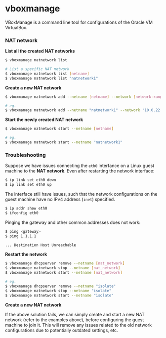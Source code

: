 # vboxmanage

VBoxManage is a command line tool for configurations of the Oracle VM VirtualBox.

### NAT network

**List all the created NAT networks**

```bash
$ vboxmanage natnetwork list

# List a specific NAT network
$ vboxmanage natnetwork list [netname]
$ vboxmanage natnetwork list "natnetwork1"
```

**Create a new NAT network**

```bash
$ vboxmanage natnetwork add --netname [netname] --network [network-range] --dhcp=on

# eg. 
$ vboxmanage natnetwork add --netname "natnetwork1" --network "10.0.22.0/24" --dhcp=on
```

**Start the newly created NAT network**

```bash
$ vboxmanage natnetwork start --netname [netname]

# eg.
$ vboxmanage natnetwork start --netname "natnetwork1"
```

### Troubleshooting

Suppose we have issues connecting the `eth0` interfance on a Linux guest machine to the **NAT network**. Even after restarting the network interface:

```bash
$ ip link set eth0 down
$ ip link set eth0 up
```

The interface still have issues, such that the network configurations on the guest machine have no IPv4 address  (`inet`) specified.

```bash
$ ip addr show eth0
$ ifconfig eth0
```

Pinging the gateway and other common addresses does not work:

```bash
$ ping <gateway>
$ ping 1.1.1.1

... Destination Host Unreachable

```

**Restart the network**&#x20;

```bash
$ vboxmanage dhcpserver remove --netname [nat_network]
$ vboxmanage natnetwork stop --netname [nat_network]
$ vboxmanage natnetwork start --netname [nat_network]

# eg.
$ vboxmanage dhcpserver remove --netname "isolate"
$ vboxmanage natnetwork stop --netname "isolate"
$ vboxmanage natnetwork start --netname "isolate"
```

**Create a new NAT network**

If the above solution fails, we can simply create and start a new NAT network (refer to the examples above), before configuring the guest machine to join it. This will remove any issues related to the old network configurations due to potentially outdated settings, etc.
